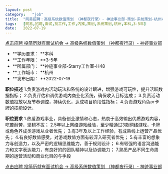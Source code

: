 ```yaml
---
layout:	post
category:	"job"
title:	"网易招聘：高级系统数值策划 （神都夜行录）- 神迹事业部-策划-系统策划-杭州本科3-5年"
tags:	[网易,招聘,面试,找工作,工作,内推,策划,系统策划,杭州,本科,3-5年]
date:	2022-07-19
---
```


[点击应聘 投简历就有面试机会 -> 高级系统数值策划 （神都夜行录）- 神迹事业部](http://mobile.bole.netease.com/bole/boleDetail?id=38965&employeeId=346f03c3cda5f04c&key=all)



- **学历要求： **本科
- **工作年限： **3-5年
- **所属部门： **神迹事业部-Starry工作室-H48
- **工作城市： **杭州
- **发布日期： **2022-07-19



**职位描述**
1.负责游戏内活动玩法和系统的设计跟进，增强游戏可玩性，提升活跃数据指标； 
2.负责评估和调优游戏内商业化系统，确保收入目标达成； 
3.负责活动数值投放以及节奏调控，持续优化，达成项目阶段性指标； 
4.负责游戏角色or卡牌的技能设计。



**职位要求**
1.热爱游戏事业，具备创业激情和心态，热衷于高效输出优质游戏内容，吃苦耐劳，坚韧不拔； 
2.5年以上网络游戏经验，至少精通过3款网络游戏，卡牌或角色养成类游戏从业者优先； 
3.有3年及以上工作经验，有成熟线上运营产品优先； 
4.有良好数值感受，对游戏数值方面有较深入研究者优先； 
5.有丰富的想象力与创造力，以及严密的逻辑思维能力，善于规则设计； 
6.有较强的语言沟通能力和文字表达能力，有良好的的团队精神以及协调能力； 
7.熟悉产品不同生命周期的运营活动和商业化目的与手段



[点击应聘 投简历就有面试机会 -> 高级系统数值策划 （神都夜行录）- 神迹事业部](http://mobile.bole.netease.com/bole/boleDetail?id=38965&employeeId=346f03c3cda5f04c&key=all)